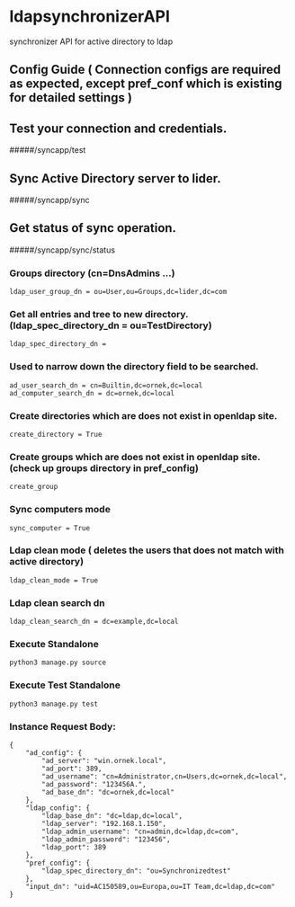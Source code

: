 # ldapsynchronizerAPI
synchronizer API for active directory to ldap


## Config Guide ( Connection configs are required as expected, except pref_conf which is existing for detailed settings )

## Test your connection and credentials.
#####/syncapp/test

## Sync Active Directory server to lider.
#####/syncapp/sync

## Get status of sync operation.
#####/syncapp/sync/status


### Groups directory (cn=DnsAdmins ...)
``` ldap_user_group_dn = ou=User,ou=Groups,dc=lider,dc=com ```


### Get all entries and tree to new directory. (ldap_spec_directory_dn = ou=TestDirectory)
``` ldap_spec_directory_dn = ```


### Used to narrow down the directory field to be searched.
```
ad_user_search_dn = cn=Builtin,dc=ornek,dc=local
ad_computer_search_dn = dc=ornek,dc=local
```


### Create directories which are does not exist in openldap site.
``` create_directory = True ```

### Create groups which are does not exist in openldap site. (check up groups directory in pref_config)
```create_group```

### Sync computers mode
``` sync_computer = True ```

### Ldap clean mode ( deletes the users that does not match with active directory)
``` ldap_clean_mode = True ```

### Ldap clean search dn
``` ldap_clean_search_dn = dc=example,dc=local ```

### Execute Standalone
``` python3 manage.py source ```

### Execute Test Standalone
``` python3 manage.py test ```

### Instance Request Body:
```
{
    "ad_config": {
        "ad_server": "win.ornek.local",
        "ad_port": 389,
        "ad_username": "cn=Administrator,cn=Users,dc=ornek,dc=local",
        "ad_password": "123456A.",
        "ad_base_dn": "dc=ornek,dc=local"
    },
    "ldap_config": {
        "ldap_base_dn": "dc=ldap,dc=local",
        "ldap_server": "192.168.1.150",
        "ldap_admin_username": "cn=admin,dc=ldap,dc=com",
        "ldap_admin_password": "123456",
        "ldap_port": 389
    },
    "pref_config": {
        "ldap_spec_directory_dn": "ou=Synchronizedtest"
    },
    "input_dn": "uid=AC150589,ou=Europa,ou=IT Team,dc=ldap,dc=com"
}
```
